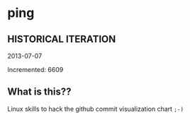 # ping

## HISTORICAL ITERATION
2013-07-07

Incremented: 6609

## What is this?? 
Linux skills to hack the github commit visualization chart `;-)`
